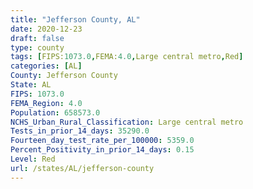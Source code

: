 ```yaml
---
title: "Jefferson County, AL"
date: 2020-12-23
draft: false
type: county
tags: [FIPS:1073.0,FEMA:4.0,Large central metro,Red]
categories: [AL]
County: Jefferson County
State: AL
FIPS: 1073.0
FEMA_Region: 4.0
Population: 658573.0
NCHS_Urban_Rural_Classification: Large central metro
Tests_in_prior_14_days: 35290.0
Fourteen_day_test_rate_per_100000: 5359.0
Percent_Positivity_in_prior_14_days: 0.15
Level: Red
url: /states/AL/jefferson-county
---
```




